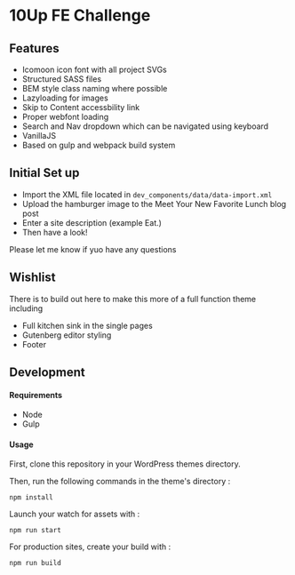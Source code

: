 # 10Up FE Challenge




## Features

- Icomoon icon font with all project SVGs
- Structured SASS files
- BEM style class naming where possible
- Lazyloading for images
- Skip to Content accessbility link
- Proper webfont loading
- Search and Nav dropdown which can be navigated using keyboard
- VanillaJS
- Based on gulp and webpack build system


## Initial Set up

- Import the XML file located in `dev_components/data/data-import.xml`
- Upload the hamburger image to the Meet Your New Favorite Lunch blog post 
- Enter a site description (example Eat.)
- Then have a look!

Please let me know if yuo have any questions


## Wishlist
There is to build out here to make this more of a full function theme including 

- Full kitchen sink in the single pages 
- Gutenberg editor styling
- Footer


## Development

#### Requirements

* Node
* Gulp

#### Usage

First, clone this repository in your WordPress themes directory.

Then, run the following commands in the theme's directory :

	npm install

Launch your watch for assets with :

	npm run start
	
For production sites, create your build with :

	npm run build




